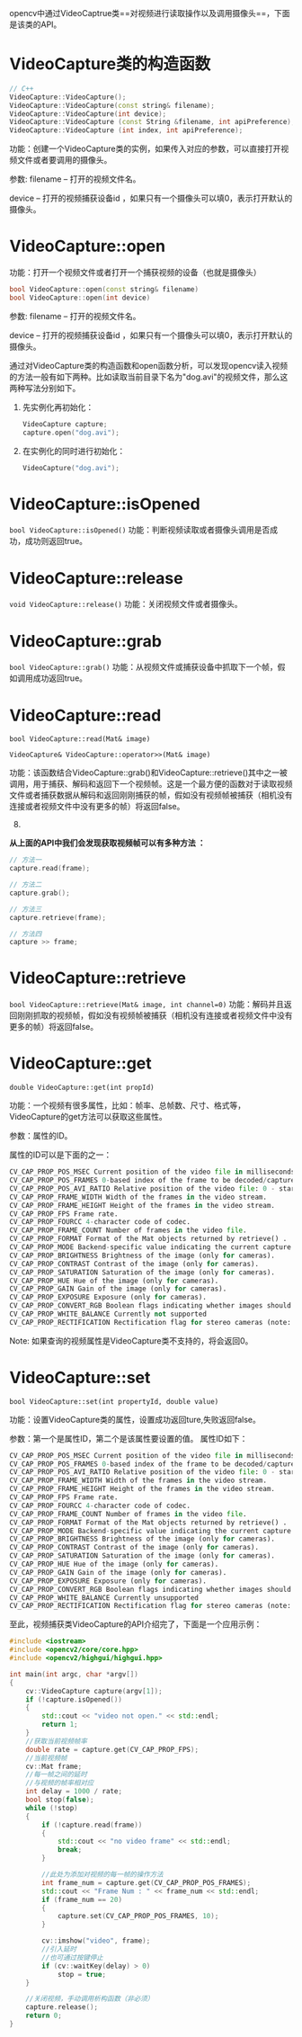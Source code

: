 opencv中通过VideoCaptrue类==对视频进行读取操作以及调用摄像头==，下面是该类的API。



# VideoCapture类的构造函数

```c++
// C++
VideoCapture::VideoCapture();
VideoCapture::VideoCapture(const string& filename);
VideoCapture::VideoCapture(int device);
VideoCapture::VideoCapture (const String &filename, int apiPreference);
VideoCapture::VideoCapture (int index, int apiPreference);
```

功能：创建一个VideoCapture类的实例，如果传入对应的参数，可以直接打开视频文件或者要调用的摄像头。

参数:
filename – 打开的视频文件名。

device – 打开的视频捕获设备id ，如果只有一个摄像头可以填0，表示打开默认的摄像头。 



# VideoCapture::open

功能：打开一个视频文件或者打开一个捕获视频的设备（也就是摄像头）

```cpp
bool VideoCapture::open(const string& filename)
bool VideoCapture::open(int device)
```

参数: 
filename – 打开的视频文件名。

device – 打开的视频捕获设备id ，如果只有一个摄像头可以填0，表示打开默认的摄像头。



通过对VideoCapture类的构造函数和open函数分析，可以发现opencv读入视频的方法一般有如下两种。比如读取当前目录下名为"dog.avi"的视频文件，那么这两种写法分别如下。

1. 先实例化再初始化：

   ```cpp
   VideoCapture capture;
   capture.open("dog.avi");
   ```

2. 在实例化的同时进行初始化：

   ```cpp
   VideoCapture("dog.avi");
   ```

# VideoCapture::isOpened

`bool VideoCapture::isOpened()`
功能：判断视频读取或者摄像头调用是否成功，成功则返回true。

# VideoCapture::release

`void VideoCapture::release()`
功能：关闭视频文件或者摄像头。

# VideoCapture::grab

`bool VideoCapture::grab()`
功能：从视频文件或捕获设备中抓取下一个帧，假如调用成功返回true。

# VideoCapture::read

`bool VideoCapture::read(Mat& image)`

`VideoCapture& VideoCapture::operator>>(Mat& image)`

功能：该函数结合VideoCapture::grab()和VideoCapture::retrieve()其中之一被调用，用于捕获、解码和返回下一个视频帧。这是一个最方便的函数对于读取视频文件或者捕获数据从解码和返回刚刚捕获的帧，假如没有视频帧被捕获（相机没有连接或者视频文件中没有更多的帧）将返回false。

8.

 **从上面的API中我们会发现获取视频帧可以有多种方法 ：**

```cpp
// 方法一 
capture.read(frame); 

// 方法二 
capture.grab(); 

// 方法三
capture.retrieve(frame); 

// 方法四
capture >> frame;
```

# VideoCapture::retrieve

`bool VideoCapture::retrieve(Mat& image, int channel=0)`
功能：解码并且返回刚刚抓取的视频帧，假如没有视频帧被捕获（相机没有连接或者视频文件中没有更多的帧）将返回false。

# VideoCapture::get

`double VideoCapture::get(int propId)`

功能：一个视频有很多属性，比如：帧率、总帧数、尺寸、格式等，VideoCapture的get方法可以获取这些属性。

参数：属性的ID。

属性的ID可以是下面的之一：

```python
CV_CAP_PROP_POS_MSEC Current position of the video file in milliseconds or video capture timestamp.
CV_CAP_PROP_POS_FRAMES 0-based index of the frame to be decoded/captured next.
CV_CAP_PROP_POS_AVI_RATIO Relative position of the video file: 0 - start of the film, 1 - end of the film.
CV_CAP_PROP_FRAME_WIDTH Width of the frames in the video stream.
CV_CAP_PROP_FRAME_HEIGHT Height of the frames in the video stream.
CV_CAP_PROP_FPS Frame rate.
CV_CAP_PROP_FOURCC 4-character code of codec.
CV_CAP_PROP_FRAME_COUNT Number of frames in the video file.
CV_CAP_PROP_FORMAT Format of the Mat objects returned by retrieve() .
CV_CAP_PROP_MODE Backend-specific value indicating the current capture mode.
CV_CAP_PROP_BRIGHTNESS Brightness of the image (only for cameras).
CV_CAP_PROP_CONTRAST Contrast of the image (only for cameras).
CV_CAP_PROP_SATURATION Saturation of the image (only for cameras).
CV_CAP_PROP_HUE Hue of the image (only for cameras).
CV_CAP_PROP_GAIN Gain of the image (only for cameras).
CV_CAP_PROP_EXPOSURE Exposure (only for cameras).
CV_CAP_PROP_CONVERT_RGB Boolean flags indicating whether images should be converted to RGB.
CV_CAP_PROP_WHITE_BALANCE Currently not supported
CV_CAP_PROP_RECTIFICATION Rectification flag for stereo cameras (note: only supported by DC1394 v 2.x backend currently)
```

Note: 如果查询的视频属性是VideoCapture类不支持的，将会返回0。

# VideoCapture::set

`bool VideoCapture::set(int propertyId, double value)`

功能：设置VideoCapture类的属性，设置成功返回ture,失败返回false。

参数：第一个是属性ID，第二个是该属性要设置的值。
属性ID如下：

```python
CV_CAP_PROP_POS_MSEC Current position of the video file in milliseconds.
CV_CAP_PROP_POS_FRAMES 0-based index of the frame to be decoded/captured next.
CV_CAP_PROP_POS_AVI_RATIO Relative position of the video file: 0 - start of the film, 1 - end of the film.
CV_CAP_PROP_FRAME_WIDTH Width of the frames in the video stream.
CV_CAP_PROP_FRAME_HEIGHT Height of the frames in the video stream.
CV_CAP_PROP_FPS Frame rate.
CV_CAP_PROP_FOURCC 4-character code of codec.
CV_CAP_PROP_FRAME_COUNT Number of frames in the video file.
CV_CAP_PROP_FORMAT Format of the Mat objects returned by retrieve() .
CV_CAP_PROP_MODE Backend-specific value indicating the current capture mode.
CV_CAP_PROP_BRIGHTNESS Brightness of the image (only for cameras).
CV_CAP_PROP_CONTRAST Contrast of the image (only for cameras).
CV_CAP_PROP_SATURATION Saturation of the image (only for cameras).
CV_CAP_PROP_HUE Hue of the image (only for cameras).
CV_CAP_PROP_GAIN Gain of the image (only for cameras).
CV_CAP_PROP_EXPOSURE Exposure (only for cameras).
CV_CAP_PROP_CONVERT_RGB Boolean flags indicating whether images should be converted to RGB.
CV_CAP_PROP_WHITE_BALANCE Currently unsupported
CV_CAP_PROP_RECTIFICATION Rectification flag for stereo cameras (note: only supported by DC1394 v 2.x backend currently)
```

至此，视频捕获类VideoCapture的API介绍完了，下面是一个应用示例：

```cpp
#include <iostream>
#include <opencv2/core/core.hpp>
#include <opencv2/highgui/highgui.hpp>

int main(int argc, char *argv[])
{
	cv::VideoCapture capture(argv[1]);
	if (!capture.isOpened())
	{
		std::cout << "video not open." << std::endl;
		return 1;
	}
	//获取当前视频帧率
	double rate = capture.get(CV_CAP_PROP_FPS);
	//当前视频帧
	cv::Mat frame;
	//每一帧之间的延时
	//与视频的帧率相对应
	int delay = 1000 / rate;
	bool stop(false);
	while (!stop)
	{
		if (!capture.read(frame))
		{
			std::cout << "no video frame" << std::endl;
			break;
		}

		//此处为添加对视频的每一帧的操作方法
		int frame_num = capture.get(CV_CAP_PROP_POS_FRAMES);
		std::cout << "Frame Num : " << frame_num << std::endl;
		if (frame_num == 20)
		{
			capture.set(CV_CAP_PROP_POS_FRAMES, 10);
		}

		cv::imshow("video", frame);
		//引入延时
		//也可通过按键停止
		if (cv::waitKey(delay) > 0)
			stop = true;
	}

	//关闭视频，手动调用析构函数（非必须）
	capture.release();
	return 0;
}
```

